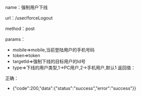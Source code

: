name：强制用户下线

url：/user/forceLogout

method：post

params：

* mobile=>mobile,当前登陆用户的手机号码
* token=>token
* targetId=>强制下线的目标用户的Id号
* type=>下线的用户类型,1->PC用户,2->手机用户,默认1
返回值：

正确：

* {"code":200,"data":{"status":"success","error":"success"}}



